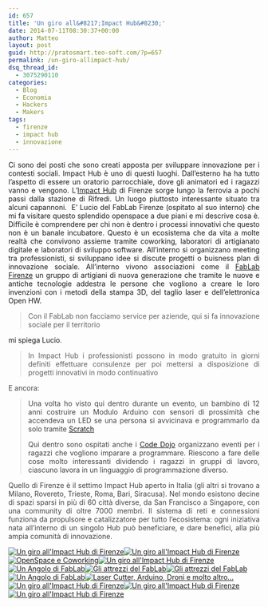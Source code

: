 ```yaml
---
id: 657
title: 'Un giro all&#8217;Impact Hub&#8230;'
date: 2014-07-11T08:30:37+00:00
author: Matteo
layout: post
guid: http://pratosmart.teo-soft.com/?p=657
permalink: /un-giro-allimpact-hub/
dsq_thread_id:
  - 3075290110
categories:
  - Blog
  - Economia
  - Hackers
  - Makers
tags:
  - firenze
  - impact hub
  - innovazione
---
```

<p style="text-align: justify;">
  Ci sono dei posti che sono creati apposta per sviluppare innovazione per i contesti sociali. Impact Hub è uno di questi luoghi. Dall&#8217;esterno ha ha tutto l&#8217;aspetto di essere un oratorio parrocchiale, dove gli animatori ed i ragazzi vanno e vengono. L&#8217;<a href="http://florence.impacthub.net/" target="_blank">Impact Hub</a> di Firenze sorge lungo la ferrovia a pochi passi dalla stazione di Rifredi. Un luogo piuttosto interessante situato tra alcuni capannoni.  E&#8217; Lucio del FabLab Firenze (ospitato al suo interno) che mi fa visitare questo splendido openspace a due piani e mi descrive cosa è. Difficile è comprendere per chi non è dentro i processi innovativi che questo non è un banale incubatore. Questo è un ecosistema che da vita a molte realtà che convivono assieme tramite coworking, laboratori di artigianato digitale e laboratori di sviluppo software. All&#8217;interno si organizzano meeting tra professionisti, si sviluppano idee si discute progetti o buisness plan di innovazione sociale. All&#8217;interno vivono associazioni come il <a href="http://fablabfirenze.org/" target="_blank">FabLab Firenze</a> un gruppo di artigiani di nuova generazione che tramite le nuove e antiche tecnologie addestra le persone che vogliono a creare le loro invenzioni con i metodi della stampa 3D, del taglio laser e dell&#8217;elettronica Open HW.
</p>

> <p style="text-align: justify;">
>   Con il FabLab non facciamo service per aziende, qui si fa innovazione sociale per il territorio
> </p>

<p style="text-align: justify;">
  mi spiega Lucio.
</p>

> <p style="text-align: justify;">
>   In Impact Hub i professionisti possono in modo gratuito in giorni definiti effettuare consulenze per poi mettersi a disposizione di progetti innovativi in modo continuativo
> </p>

<p style="color: #434343;" align="JUSTIFY">
  E ancora:
</p>

> <p style="color: #434343;" align="JUSTIFY">
>   Una volta ho visto qui dentro durante un evento, un bambino di 12 anni costruire un Modulo Arduino con sensori di prossimità che accendeva un LED se una persona si avvicinava e programmarlo da solo tramite <a href="http://scratch.mit.edu/" target="_blank">Scratch</a>
> </p>
> 
> <p style="color: #434343;" align="JUSTIFY">
>   Qui dentro sono ospitati anche i <a href="http://firenze.coderdojo.it/" target="_blank">Code Dojo</a> organizzano eventi per i ragazzi che vogliono imparare a programmare. Riescono a fare delle cose molto interessanti dividendo i ragazzi in gruppi di lavoro, ciascuno lavora in un linguaggio di programmazione diverso.
> </p>

<p style="color: #434343;" align="JUSTIFY">
  Quello di Firenze è il settimo Impact Hub aperto in Italia (gli altri si trovano a Milano, Rovereto, Trieste, Roma, Bari, Siracusa). Nel mondo esistono decine di spazi sparsi in più di 60 città diverse, da San Francisco a Singapore, con una community di oltre 7000 membri. Il sistema di reti e connessioni funziona da propulsore e catalizzatore per tutto l&#8217;ecosistema: ogni iniziativa nata all&#8217;interno di un singolo Hub può beneficiare, e dare benefici, alla più ampia comunità di innovazione.
</p>

<!-- Flickr Photostream by Miro Mannino -->

<div id="flickrGal2" class="justified-gallery" >
  <a href="https://www.flickr.com/photos/125814874@N05/14435234439/in/set-72157645617526555/lightbox" target="_blank" title="Un giro all'Impact Hub di Firenze"><img alt="Un giro all&#039;Impact Hub di Firenze" src="https://farm4.static.flickr.com/3897/14435234439_14619595e3_m.jpg" data-safe-src="https://farm4.static.flickr.com/3897/14435234439_14619595e3_m.jpg" /></a><a href="https://www.flickr.com/photos/125814874@N05/14435434407/in/set-72157645617526555/lightbox" target="_blank" title="Un giro all'Impact Hub di Firenze"><img alt="Un giro all&#039;Impact Hub di Firenze" src="https://farm4.static.flickr.com/3850/14435434407_42db9774b4_m.jpg" data-safe-src="https://farm4.static.flickr.com/3850/14435434407_42db9774b4_m.jpg" /></a><a href="https://www.flickr.com/photos/125814874@N05/14621312092/in/set-72157645617526555/lightbox" target="_blank" title="OpenSpace e Coworking"><img alt="OpenSpace e Coworking" src="https://farm4.static.flickr.com/3835/14621312092_617d57344a_m.jpg" data-safe-src="https://farm4.static.flickr.com/3835/14621312092_617d57344a_m.jpg" /></a><a href="https://www.flickr.com/photos/125814874@N05/14621817865/in/set-72157645617526555/lightbox" target="_blank" title="Un giro all'Impact Hub di Firenze"><img alt="Un giro all&#039;Impact Hub di Firenze" src="https://farm6.static.flickr.com/5595/14621817865_3c942e8a27_m.jpg" data-safe-src="https://farm6.static.flickr.com/5595/14621817865_3c942e8a27_m.jpg" /></a><a href="https://www.flickr.com/photos/125814874@N05/14435210558/in/set-72157645617526555/lightbox" target="_blank" title="Un Angolo di FabLab"><img alt="Un Angolo di FabLab" src="https://farm6.static.flickr.com/5546/14435210558_44257c3b9c_m.jpg" data-safe-src="https://farm6.static.flickr.com/5546/14435210558_44257c3b9c_m.jpg" /></a><a href="https://www.flickr.com/photos/125814874@N05/14598814646/in/set-72157645617526555/lightbox" target="_blank" title="Gli attrezzi del FabLab"><img alt="Gli attrezzi del FabLab" src="https://farm4.static.flickr.com/3895/14598814646_328fb133fc_m.jpg" data-safe-src="https://farm4.static.flickr.com/3895/14598814646_328fb133fc_m.jpg" /></a><a href="https://www.flickr.com/photos/125814874@N05/14435206968/in/set-72157645617526555/lightbox" target="_blank" title="Gli attrezzi del FabLab"><img alt="Gli attrezzi del FabLab" src="https://farm3.static.flickr.com/2935/14435206968_6c88456ea2_m.jpg" data-safe-src="https://farm3.static.flickr.com/2935/14435206968_6c88456ea2_m.jpg" /></a><a href="https://www.flickr.com/photos/125814874@N05/14641754573/in/set-72157645617526555/lightbox" target="_blank" title="Un Angolo di FabLab"><img alt="Un Angolo di FabLab" src="https://farm4.static.flickr.com/3889/14641754573_d43a17bee9_m.jpg" data-safe-src="https://farm4.static.flickr.com/3889/14641754573_d43a17bee9_m.jpg" /></a><a href="https://www.flickr.com/photos/125814874@N05/14598809056/in/set-72157645617526555/lightbox" target="_blank" title="Laser Cutter, Arduino, Droni e molto altro..."><img alt="Laser Cutter, Arduino, Droni e molto altro..." src="https://farm4.static.flickr.com/3925/14598809056_b8b17525f0_m.jpg" data-safe-src="https://farm4.static.flickr.com/3925/14598809056_b8b17525f0_m.jpg" /></a><a href="https://www.flickr.com/photos/125814874@N05/14435215639/in/set-72157645617526555/lightbox" target="_blank" title="Un giro all'Impact Hub di Firenze"><img alt="Un giro all&#039;Impact Hub di Firenze" src="https://farm6.static.flickr.com/5158/14435215639_033e468bbb_m.jpg" data-safe-src="https://farm6.static.flickr.com/5158/14435215639_033e468bbb_m.jpg" /></a><a href="https://www.flickr.com/photos/125814874@N05/14435211649/in/set-72157645617526555/lightbox" target="_blank" title="Un giro all'Impact Hub di Firenze"><img alt="Un giro all&#039;Impact Hub di Firenze" src="https://farm6.static.flickr.com/5498/14435211649_6b8a86d822_m.jpg" data-safe-src="https://farm6.static.flickr.com/5498/14435211649_6b8a86d822_m.jpg" /></a><a href="https://www.flickr.com/photos/125814874@N05/14621293472/in/set-72157645617526555/lightbox" target="_blank" title="Un giro all'Impact Hub di Firenze"><img alt="Un giro all&#039;Impact Hub di Firenze" src="https://farm6.static.flickr.com/5503/14621293472_f0d0b66a61_m.jpg" data-safe-src="https://farm6.static.flickr.com/5503/14621293472_f0d0b66a61_m.jpg" /></a>
</div>

&nbsp;

<p style="color: #434343;" align="JUSTIFY">